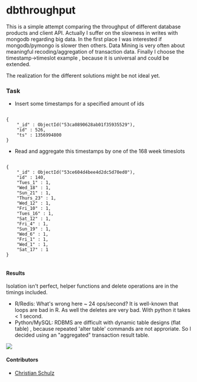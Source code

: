 dbthroughput
============

This is a simple attempt comparing the throughput of different database products and client API. 
Actually I suffer on the slowness in  writes with mongodb regarding big data. In the first place I was 
interested if mongodb/pymongo is slower then others.  Data Mining is very often about meaningful 
recoding/aggregation  of transaction data. Finally I choose the timestamp->timeslot example , because it is universal 
and could be extended.

The realization for the different solutions might be not ideal yet.


### Task

* Insert some timestamps for a specified amount of ids

```

{
    "_id" : ObjectId("53ca0890628ab01f35935529"),
    "id" : 526,
    "ts" : 1356994800
}

```

* Read and aggregate this timestamps by one of the 168 week timeslots

```

{
    "_id" : ObjectId("53ce604d4bee4d2dc5d70ed0"),
    "id" : 140,
    "Tues_1" : 1,
    "Wed_18" : 1,
    "Sun_21" : 1,
    "Thurs_23" : 1,
    "Wed_12" : 1,
    "Fri_10" : 1,
    "Tues_16" : 1,
    "Sat_12" : 1,
    "Fri_4" : 1,
    "Sun_19" : 1,
    "Wed_6" : 1,
    "Fri_1" : 1,
    "Wed_1" : 1,
    "Sat_17" : 1
}


```
#### Results
Isolation isn't perfect, helper functions and delete operations are in the timings included.

* R/Redis: What's wrong here ~ 24 ops/second? It is well-known that loops are bad in R. As well the deletes are very bad. With python it takes < 1 second.
* Python/MySQL: RDBMS are difficult with dynamic table designs (flat table) , because repeated 'alter table' commands are not approriate.
So I decided using an "aggregated" transaction result table.




<img src="http://i.imgur.com/ETvayOP.png">

#### Contributors
* [Christian Schulz](https://twitter.com/nnfuzzy) 